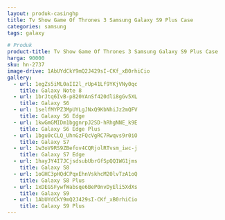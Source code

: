 ```yaml
---
layout: produk-casinghp
title: Tv Show Game Of Thrones 3 Samsung Galaxy S9 Plus Case
categories: samsung
tags: galaxy

# Produk
product-title: Tv Show Game Of Thrones 3 Samsung Galaxy S9 Plus Case
harga: 90000
sku: hn-2737
image-drive: 1AbUYdCkY9mQ2J429sI-CKf_xB0rhiCio
gallery:
  - url: 1egZs5iML0aII2l_rUp41Lf9YKjVNy0qc
    title: Galaxy Note 8
  - url: 1brJtq6IvB-p820YAnSf420dli8gGv5XL
    title: Galaxy S6
  - url: 1selfMYPZ3MpUYLgJNxQ9KbNhiJz2mQFV
    title: Galaxy S6 Edge
  - url: 1kwGmGMIDm1bggnrpJ2SD-hRhgNNE_k9E
    title: Galaxy S6 Edge Plus
  - url: 1bgu0cCLQ_UhnGzFQcVgRC7Rwqvs9r0iO
    title: Galaxy S7
  - url: 1w3oV9RS9ZBefov4CQRjolRTvsm_iwc-j
    title: Galaxy S7 Edge
  - url: 1hayJY4I7JCjsdsubUbrGfSpQQ1WG1jms
    title: Galaxy S8
  - url: 1oGHC3pHQdCPqxEhnVskhcM20lvTzA1oQ
    title: Galaxy S8 Plus
  - url: 1xDEGSFywfWabsqe6BeP0nvDyEli5XdXs
    title: Galaxy S9
  - url: 1AbUYdCkY9mQ2J429sI-CKf_xB0rhiCio
    title: Galaxy S9 Plus
---
```

